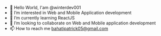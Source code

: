 - 👋 Hello World, I'am @winterdev001
- 👀 I’m interested in Web and  Mobile Application development
- 🌱 I’m currently learning ReactJS
- 👯 I’m looking to collaborate on Web and Mobile application development
- 📫 How to reach me bahatipatrick05@gmail.com


